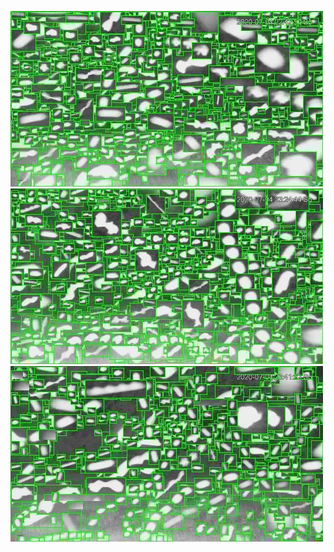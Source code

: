 ![20200704-222640-225645](in/20200704/20200704-222640-225645_0_.jpg)
![20200704-225650-232655](in/20200704/20200704-225650-232655_0_.jpg)
![20200704-232700-235705](in/20200704/20200704-232700-235705_0_.jpg)
